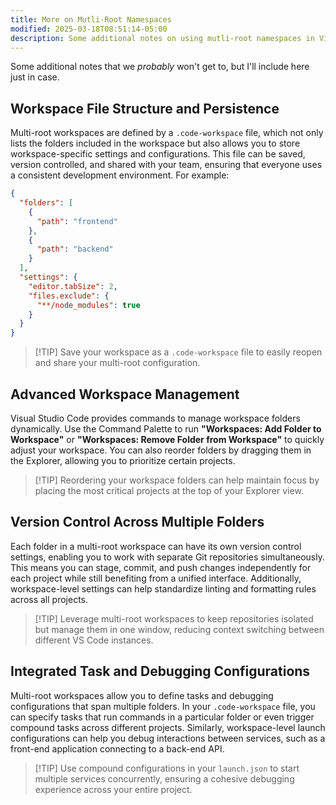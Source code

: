 ```yaml
---
title: More on Mutli-Root Namespaces
modified: 2025-03-18T08:51:14-05:00
description: Some additional notes on using mutli-root namespaces in Visual Studio Code.
---
```


Some additional notes that we _probably_ won't get to, but I'll include here just in case.

## Workspace File Structure and Persistence

Multi-root workspaces are defined by a `.code-workspace` file, which not only lists the folders included in the workspace but also allows you to store workspace-specific settings and configurations. This file can be saved, version controlled, and shared with your team, ensuring that everyone uses a consistent development environment. For example:

```json
{
  "folders": [
    {
      "path": "frontend"
    },
    {
      "path": "backend"
    }
  ],
  "settings": {
    "editor.tabSize": 2,
    "files.exclude": {
      "**/node_modules": true
    }
  }
}
```

> [!TIP] Save your workspace as a `.code-workspace` file to easily reopen and share your multi-root configuration.

## Advanced Workspace Management

Visual Studio Code provides commands to manage workspace folders dynamically. Use the Command Palette to run **"Workspaces: Add Folder to Workspace"** or **"Workspaces: Remove Folder from Workspace"** to quickly adjust your workspace. You can also reorder folders by dragging them in the Explorer, allowing you to prioritize certain projects.

> [!TIP] Reordering your workspace folders can help maintain focus by placing the most critical projects at the top of your Explorer view.

## Version Control Across Multiple Folders

Each folder in a multi-root workspace can have its own version control settings, enabling you to work with separate Git repositories simultaneously. This means you can stage, commit, and push changes independently for each project while still benefiting from a unified interface. Additionally, workspace-level settings can help standardize linting and formatting rules across all projects.

> [!TIP] Leverage multi-root workspaces to keep repositories isolated but manage them in one window, reducing context switching between different VS Code instances.

## Integrated Task and Debugging Configurations

Multi-root workspaces allow you to define tasks and debugging configurations that span multiple folders. In your `.code-workspace` file, you can specify tasks that run commands in a particular folder or even trigger compound tasks across different projects. Similarly, workspace-level launch configurations can help you debug interactions between services, such as a front-end application connecting to a back-end API.

> [!TIP] Use compound configurations in your `launch.json` to start multiple services concurrently, ensuring a cohesive debugging experience across your entire project.
